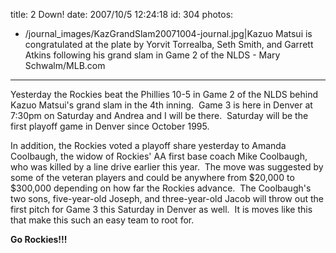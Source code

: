 title: 2 Down!
date: 2007/10/5 12:24:18
id: 304
photos:
- /journal_images/KazGrandSlam20071004-journal.jpg|Kazuo Matsui is congratulated at the plate by Yorvit Torrealba, Seth Smith, and Garrett Atkins following his grand slam in Game 2 of the NLDS - Mary Schwalm/MLB.com
---
Yesterday the Rockies beat the Phillies 10-5 in Game 2 of the NLDS behind Kazuo Matsui's grand slam in the 4th inning.  Game 3 is here in Denver at 7:30pm on Saturday and Andrea and I will be there.  Saturday will be the first playoff game in Denver since October 1995.

In addition, the Rockies voted a playoff share yesterday to Amanda Coolbaugh, the widow of Rockies' AA first base coach Mike Coolbaugh, who was killed by a line drive earlier this year.  The move was suggested by some of the veteran players and could be anywhere from $20,000 to $300,000 depending on how far the Rockies advance.  The Coolbaugh's two sons, five-year-old Joseph, and three-year-old Jacob will throw out the first pitch for Game 3 this Saturday in Denver as well.  It is moves like this that make this such an easy team to root for.

**Go Rockies!!!**